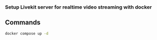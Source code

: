 ### Setup Livekit server for realtime video streaming with docker

## Commands

```sh
docker compose up -d
```
